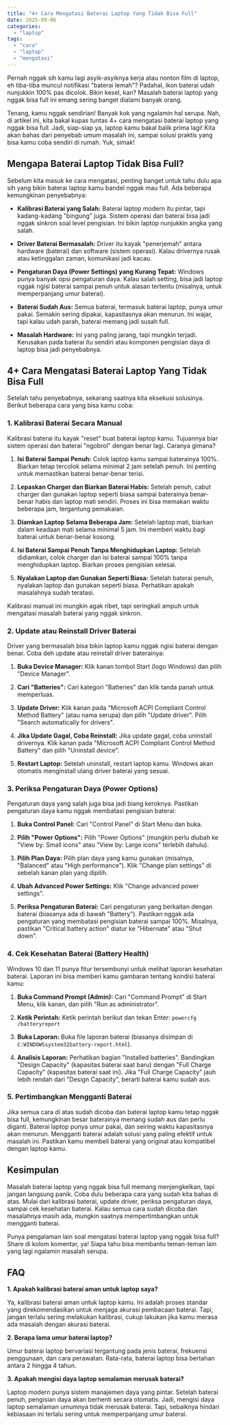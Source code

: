 ```yaml
---
title: "4+ Cara Mengatasi Baterai Laptop Yang Tidak Bisa Full"
date: 2025-09-06
categories: 
  - "laptop"
tags: 
  - "cara"
  - "laptop"
  - "mengatasi"
---
```


Pernah nggak sih kamu lagi asyik-asyiknya kerja atau nonton film di laptop, eh tiba-tiba muncul notifikasi "baterai lemah"? Padahal, ikon baterai udah nunjukkin 100% pas dicolok. Bikin kesel, kan? Masalah baterai laptop yang nggak bisa full ini emang sering banget dialami banyak orang.

Tenang, kamu nggak sendirian! Banyak kok yang ngalamin hal serupa. Nah, di artikel ini, kita bakal kupas tuntas 4+ cara mengatasi baterai laptop yang nggak bisa full. Jadi, siap-siap ya, laptop kamu bakal balik prima lagi! Kita akan bahas dari penyebab umum masalah ini, sampai solusi praktis yang bisa kamu coba sendiri di rumah. Yuk, simak!

## Mengapa Baterai Laptop Tidak Bisa Full?

Sebelum kita masuk ke cara mengatasi, penting banget untuk tahu dulu apa sih yang bikin baterai laptop kamu bandel nggak mau full. Ada beberapa kemungkinan penyebabnya:

- **Kalibrasi Baterai yang Salah:** Baterai laptop modern itu pintar, tapi kadang-kadang "bingung" juga. Sistem operasi dan baterai bisa jadi nggak sinkron soal level pengisian. Ini bikin laptop nunjukkin angka yang salah.
    
- **Driver Baterai Bermasalah:** Driver itu kayak "penerjemah" antara hardware (baterai) dan software (sistem operasi). Kalau drivernya rusak atau ketinggalan zaman, komunikasi jadi kacau.
    
- **Pengaturan Daya (Power Settings) yang Kurang Tepat:** Windows punya banyak opsi pengaturan daya. Kalau salah setting, bisa jadi laptop nggak ngisi baterai sampai penuh untuk alasan tertentu (misalnya, untuk memperpanjang umur baterai).
    
- **Baterai Sudah Aus:** Semua baterai, termasuk baterai laptop, punya umur pakai. Semakin sering dipakai, kapasitasnya akan menurun. Ini wajar, tapi kalau udah parah, baterai memang jadi susah full.
    
- **Masalah Hardware:** Ini yang paling jarang, tapi mungkin terjadi. Kerusakan pada baterai itu sendiri atau komponen pengisian daya di laptop bisa jadi penyebabnya.
    

## 4+ Cara Mengatasi Baterai Laptop Yang Tidak Bisa Full

Setelah tahu penyebabnya, sekarang saatnya kita eksekusi solusinya. Berikut beberapa cara yang bisa kamu coba:

### 1\. Kalibrasi Baterai Secara Manual

Kalibrasi baterai itu kayak "reset" buat baterai laptop kamu. Tujuannya biar sistem operasi dan baterai "ngobrol" dengan benar lagi. Caranya gimana?

1. **Isi Baterai Sampai Penuh:** Colok laptop kamu sampai baterainya 100%. Biarkan tetap tercolok selama minimal 2 jam setelah penuh. Ini penting untuk memastikan baterai benar-benar terisi.
    
2. **Lepaskan Charger dan Biarkan Baterai Habis:** Setelah penuh, cabut charger dan gunakan laptop seperti biasa sampai baterainya benar-benar habis dan laptop mati sendiri. Proses ini bisa memakan waktu beberapa jam, tergantung pemakaian.
    
3. **Diamkan Laptop Selama Beberapa Jam:** Setelah laptop mati, biarkan dalam keadaan mati selama minimal 5 jam. Ini memberi waktu bagi baterai untuk benar-benar kosong.
    
4. **Isi Baterai Sampai Penuh Tanpa Menghidupkan Laptop:** Setelah didiamkan, colok charger dan isi baterai sampai 100% tanpa menghidupkan laptop. Biarkan proses pengisian selesai.
    
5. **Nyalakan Laptop dan Gunakan Seperti Biasa:** Setelah baterai penuh, nyalakan laptop dan gunakan seperti biasa. Perhatikan apakah masalahnya sudah teratasi.
    

Kalibrasi manual ini mungkin agak ribet, tapi seringkali ampuh untuk mengatasi masalah baterai yang nggak sinkron.

### 2\. Update atau Reinstall Driver Baterai

Driver yang bermasalah bisa bikin laptop kamu nggak ngisi baterai dengan benar. Coba deh update atau reinstall driver baterainya:

1. **Buka Device Manager:** Klik kanan tombol Start (logo Windows) dan pilih "Device Manager".
    
2. **Cari "Batteries":** Cari kategori "Batteries" dan klik tanda panah untuk memperluas.
    
3. **Update Driver:** Klik kanan pada "Microsoft ACPI Compliant Control Method Battery" (atau nama serupa) dan pilih "Update driver". Pilih "Search automatically for drivers".
    
4. **Jika Update Gagal, Coba Reinstall:** Jika update gagal, coba uninstall drivernya. Klik kanan pada "Microsoft ACPI Compliant Control Method Battery" dan pilih "Uninstall device".
    
5. **Restart Laptop:** Setelah uninstall, restart laptop kamu. Windows akan otomatis menginstall ulang driver baterai yang sesuai.
    

### 3\. Periksa Pengaturan Daya (Power Options)

Pengaturan daya yang salah juga bisa jadi biang keroknya. Pastikan pengaturan daya kamu nggak membatasi pengisian baterai:

1. **Buka Control Panel:** Cari "Control Panel" di Start Menu dan buka.
    
2. **Pilih "Power Options":** Pilih "Power Options" (mungkin perlu diubah ke "View by: Small icons" atau "View by: Large icons" terlebih dahulu).
    
3. **Pilih Plan Daya:** Pilih plan daya yang kamu gunakan (misalnya, "Balanced" atau "High performance"). Klik "Change plan settings" di sebelah kanan plan yang dipilih.
    
4. **Ubah Advanced Power Settings:** Klik "Change advanced power settings".
    
5. **Periksa Pengaturan Baterai:** Cari pengaturan yang berkaitan dengan baterai (biasanya ada di bawah "Battery"). Pastikan nggak ada pengaturan yang membatasi pengisian baterai sampai 100%. Misalnya, pastikan "Critical battery action" diatur ke "Hibernate" atau "Shut down".
    

### 4\. Cek Kesehatan Baterai (Battery Health)

Windows 10 dan 11 punya fitur tersembunyi untuk melihat laporan kesehatan baterai. Laporan ini bisa memberi kamu gambaran tentang kondisi baterai kamu:

1. **Buka Command Prompt (Admin):** Cari "Command Prompt" di Start Menu, klik kanan, dan pilih "Run as administrator".
    
2. **Ketik Perintah:** Ketik perintah berikut dan tekan Enter: `powercfg /batteryreport`
    
3. **Buka Laporan:** Buka file laporan baterai (biasanya disimpan di `C:WINDOWSsystem32battery-report.html`).
    
4. **Analisis Laporan:** Perhatikan bagian "Installed batteries". Bandingkan "Design Capacity" (kapasitas baterai saat baru) dengan "Full Charge Capacity" (kapasitas baterai saat ini). Jika "Full Charge Capacity" jauh lebih rendah dari "Design Capacity", berarti baterai kamu sudah aus.
    

### 5\. Pertimbangkan Mengganti Baterai

Jika semua cara di atas sudah dicoba dan baterai laptop kamu tetap nggak bisa full, kemungkinan besar baterainya memang sudah aus dan perlu diganti. Baterai laptop punya umur pakai, dan seiring waktu kapasitasnya akan menurun. Mengganti baterai adalah solusi yang paling efektif untuk masalah ini. Pastikan kamu membeli baterai yang original atau kompatibel dengan laptop kamu.

## Kesimpulan

Masalah baterai laptop yang nggak bisa full memang menjengkelkan, tapi jangan langsung panik. Coba dulu beberapa cara yang sudah kita bahas di atas. Mulai dari kalibrasi baterai, update driver, periksa pengaturan daya, sampai cek kesehatan baterai. Kalau semua cara sudah dicoba dan masalahnya masih ada, mungkin saatnya mempertimbangkan untuk mengganti baterai.

Punya pengalaman lain soal mengatasi baterai laptop yang nggak bisa full? Share di kolom komentar, ya! Siapa tahu bisa membantu teman-teman lain yang lagi ngalamin masalah serupa.

## FAQ

**1\. Apakah kalibrasi baterai aman untuk laptop saya?**

Ya, kalibrasi baterai aman untuk laptop kamu. Ini adalah proses standar yang direkomendasikan untuk menjaga akurasi pembacaan baterai. Tapi, jangan terlalu sering melakukan kalibrasi, cukup lakukan jika kamu merasa ada masalah dengan akurasi baterai.

**2\. Berapa lama umur baterai laptop?**

Umur baterai laptop bervariasi tergantung pada jenis baterai, frekuensi penggunaan, dan cara perawatan. Rata-rata, baterai laptop bisa bertahan antara 2 hingga 4 tahun.

**3\. Apakah mengisi daya laptop semalaman merusak baterai?**

Laptop modern punya sistem manajemen daya yang pintar. Setelah baterai penuh, pengisian daya akan berhenti secara otomatis. Jadi, mengisi daya laptop semalaman umumnya tidak merusak baterai. Tapi, sebaiknya hindari kebiasaan ini terlalu sering untuk memperpanjang umur baterai.
